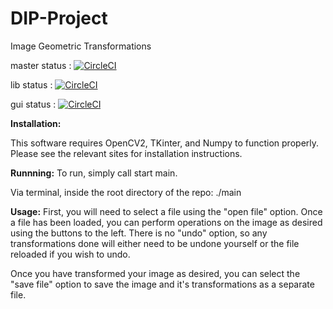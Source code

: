 # DIP-Project
Image Geometric Transformations

master status : [![CircleCI](https://circleci.com/gh/TetroVolt/DIP-Project/tree/master.svg?style=svg)](https://circleci.com/gh/TetroVolt/DIP-Project/tree/master)

lib status : [![CircleCI](https://circleci.com/gh/TetroVolt/DIP-Project/tree/lib.svg?style=svg)](https://circleci.com/gh/TetroVolt/DIP-Project/tree/lib)

gui status : [![CircleCI](https://circleci.com/gh/TetroVolt/DIP-Project/tree/gui.svg?style=svg)](https://circleci.com/gh/TetroVolt/DIP-Project/tree/gui)

**Installation:**

This software requires OpenCV2, TKinter, and Numpy to function properly.  Please see the relevant sites for
installation instructions.

**Runnning:**
To run, simply call start main.

Via terminal, inside the root directory of the repo:  ./main

**Usage:**
First, you will need to select a file using the "open file" option.  Once a file has been loaded, you can
perform operations on the image as desired using the buttons to the left.  There is no "undo" option, so any
transformations done will either need to be undone yourself or the file reloaded if you wish to undo.

Once you have transformed your image as desired, you can select the "save file" option to save the image
and it's transformations as a separate file.

